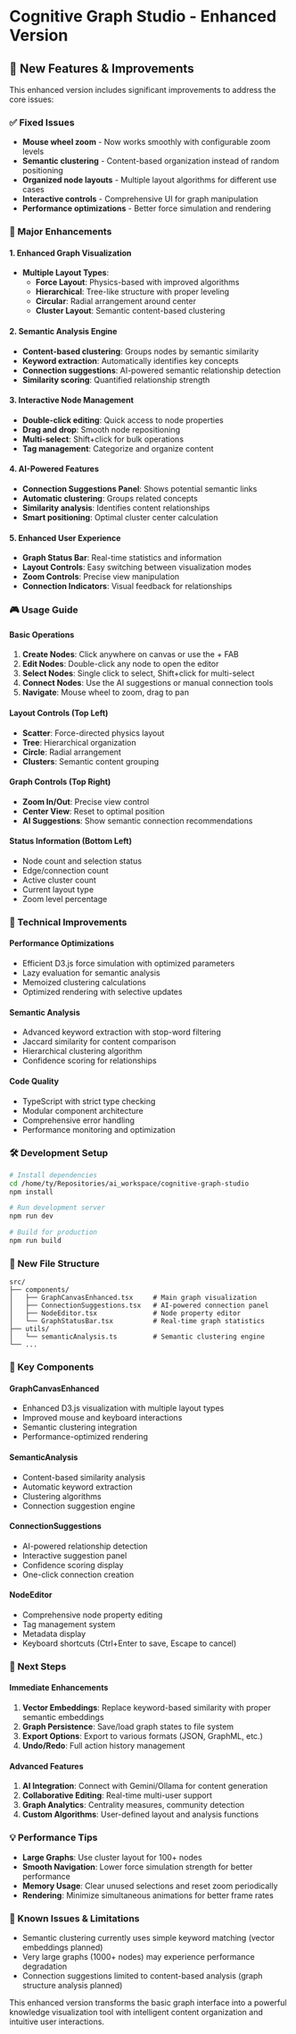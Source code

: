 # Cognitive Graph Studio - Enhanced Version

## 🎯 New Features & Improvements

This enhanced version includes significant improvements to address the core issues:

### ✅ Fixed Issues
- **Mouse wheel zoom** - Now works smoothly with configurable zoom levels
- **Semantic clustering** - Content-based organization instead of random positioning  
- **Organized node layouts** - Multiple layout algorithms for different use cases
- **Interactive controls** - Comprehensive UI for graph manipulation
- **Performance optimizations** - Better force simulation and rendering

### 🚀 Major Enhancements

#### 1. Enhanced Graph Visualization
- **Multiple Layout Types**:
  - **Force Layout**: Physics-based with improved algorithms
  - **Hierarchical**: Tree-like structure with proper leveling
  - **Circular**: Radial arrangement around center
  - **Cluster Layout**: Semantic content-based clustering

#### 2. Semantic Analysis Engine
- **Content-based clustering**: Groups nodes by semantic similarity
- **Keyword extraction**: Automatically identifies key concepts
- **Connection suggestions**: AI-powered semantic relationship detection
- **Similarity scoring**: Quantified relationship strength

#### 3. Interactive Node Management
- **Double-click editing**: Quick access to node properties
- **Drag and drop**: Smooth node repositioning
- **Multi-select**: Shift+click for bulk operations
- **Tag management**: Categorize and organize content

#### 4. AI-Powered Features
- **Connection Suggestions Panel**: Shows potential semantic links
- **Automatic clustering**: Groups related concepts
- **Similarity analysis**: Identifies content relationships
- **Smart positioning**: Optimal cluster center calculation

#### 5. Enhanced User Experience
- **Graph Status Bar**: Real-time statistics and information
- **Layout Controls**: Easy switching between visualization modes
- **Zoom Controls**: Precise view manipulation
- **Connection Indicators**: Visual feedback for relationships

### 🎮 Usage Guide

#### Basic Operations
1. **Create Nodes**: Click anywhere on canvas or use the + FAB
2. **Edit Nodes**: Double-click any node to open the editor
3. **Select Nodes**: Single click to select, Shift+click for multi-select
4. **Connect Nodes**: Use the AI suggestions or manual connection tools
5. **Navigate**: Mouse wheel to zoom, drag to pan

#### Layout Controls (Top Left)
- **Scatter**: Force-directed physics layout
- **Tree**: Hierarchical organization
- **Circle**: Radial arrangement
- **Clusters**: Semantic content grouping

#### Graph Controls (Top Right)
- **Zoom In/Out**: Precise view control
- **Center View**: Reset to optimal position
- **AI Suggestions**: Show semantic connection recommendations

#### Status Information (Bottom Left)
- Node count and selection status
- Edge/connection count
- Active cluster count
- Current layout type
- Zoom level percentage

### 🔧 Technical Improvements

#### Performance Optimizations
- Efficient D3.js force simulation with optimized parameters
- Lazy evaluation for semantic analysis
- Memoized clustering calculations
- Optimized rendering with selective updates

#### Semantic Analysis
- Advanced keyword extraction with stop-word filtering
- Jaccard similarity for content comparison
- Hierarchical clustering algorithm
- Confidence scoring for relationships

#### Code Quality
- TypeScript with strict type checking
- Modular component architecture
- Comprehensive error handling
- Performance monitoring and optimization

### 🛠️ Development Setup

```bash
# Install dependencies
cd /home/ty/Repositories/ai_workspace/cognitive-graph-studio
npm install

# Run development server
npm run dev

# Build for production
npm run build
```

### 📁 New File Structure

```
src/
├── components/
│   ├── GraphCanvasEnhanced.tsx     # Main graph visualization
│   ├── ConnectionSuggestions.tsx   # AI-powered connection panel
│   ├── NodeEditor.tsx              # Node property editor
│   └── GraphStatusBar.tsx          # Real-time graph statistics
├── utils/
│   └── semanticAnalysis.ts         # Semantic clustering engine
└── ...
```

### 🎨 Key Components

#### GraphCanvasEnhanced
- Enhanced D3.js visualization with multiple layout types
- Improved mouse and keyboard interactions
- Semantic clustering integration
- Performance-optimized rendering

#### SemanticAnalysis
- Content-based similarity analysis
- Automatic keyword extraction
- Clustering algorithms
- Connection suggestion engine

#### ConnectionSuggestions
- AI-powered relationship detection
- Interactive suggestion panel
- Confidence scoring display
- One-click connection creation

#### NodeEditor
- Comprehensive node property editing
- Tag management system
- Metadata display
- Keyboard shortcuts (Ctrl+Enter to save, Escape to cancel)

### 🚀 Next Steps

#### Immediate Enhancements
1. **Vector Embeddings**: Replace keyword-based similarity with proper semantic embeddings
2. **Graph Persistence**: Save/load graph states to file system
3. **Export Options**: Export to various formats (JSON, GraphML, etc.)
4. **Undo/Redo**: Full action history management

#### Advanced Features  
1. **AI Integration**: Connect with Gemini/Ollama for content generation
2. **Collaborative Editing**: Real-time multi-user support
3. **Graph Analytics**: Centrality measures, community detection
4. **Custom Algorithms**: User-defined layout and analysis functions

### 💡 Performance Tips

- **Large Graphs**: Use cluster layout for 100+ nodes
- **Smooth Navigation**: Lower force simulation strength for better performance
- **Memory Usage**: Clear unused selections and reset zoom periodically
- **Rendering**: Minimize simultaneous animations for better frame rates

### 🐛 Known Issues & Limitations

- Semantic clustering currently uses simple keyword matching (vector embeddings planned)
- Very large graphs (1000+ nodes) may experience performance degradation
- Connection suggestions limited to content-based analysis (graph structure analysis planned)

This enhanced version transforms the basic graph interface into a powerful knowledge visualization tool with intelligent content organization and intuitive user interactions.
